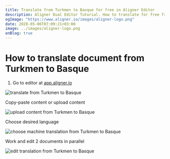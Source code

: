 ```yaml
---
title: Translate from Turkmen to Basque for free in Aligner Editor
description: Aligner Dual Editor Tutorial. How to translate for free from Turkmen to Basque. Aligner is multilingual document management platform. 
ogImage: "https://www.aligner.io/images/aligner-logo.png"
date: 2020-05-06T07:09:21+03:00
image: ../images/aligner-logo.png
onBlog: true
---
```


# How to translate document from Turkmen to Basque

1. Go to editor at [app.aligner.io](https://app.aligner.io "Aligner App web page")

![translate from Turkmen to Basque](../aligner-blank-editor.png "translate from Turkmen to Basque")

Copy-paste content or upload content

![upload content from Turkmen to Basque](../aligner-uploaded-document.png "upload content from Turkmen to Basque")

Choose desired language

![choose machine translation from Turkmen to Basque](../aligner-language-dropdown.png "choose machine translation from Turkmen to Basque")

Work and edit 2 documents in parallel

![edit translation from Turkmen to Basque](../aligner-double-sitded-editor.png "edit translation from Turkmen to Basque")

